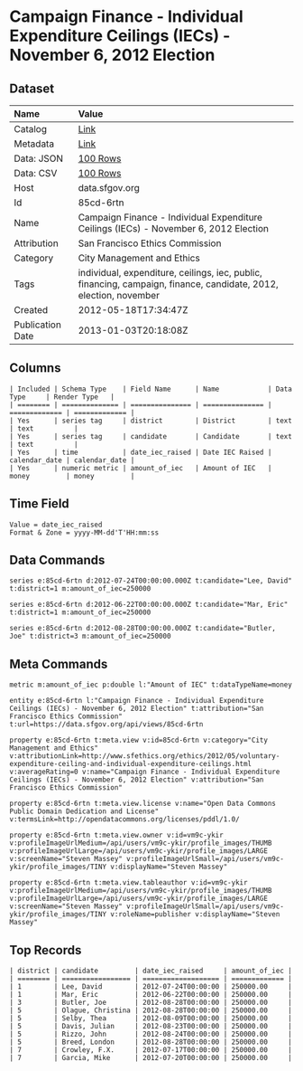 # Campaign Finance - Individual Expenditure Ceilings (IECs) - November 6, 2012 Election

## Dataset

| Name | Value |
| :--- | :---- |
| Catalog | [Link](https://catalog.data.gov/dataset/campaign-finance-individual-expenditure-ceilings-iecs-november-6-2012-election-ee848) |
| Metadata | [Link](https://data.sfgov.org/api/views/85cd-6rtn) |
| Data: JSON | [100 Rows](https://data.sfgov.org/api/views/85cd-6rtn/rows.json?max_rows=100) |
| Data: CSV | [100 Rows](https://data.sfgov.org/api/views/85cd-6rtn/rows.csv?max_rows=100) |
| Host | data.sfgov.org |
| Id | 85cd-6rtn |
| Name | Campaign Finance - Individual Expenditure Ceilings (IECs) - November 6, 2012 Election |
| Attribution | San Francisco Ethics Commission |
| Category | City Management and Ethics |
| Tags | individual, expenditure, ceilings, iec, public, financing, campaign, finance, candidate, 2012, election, november |
| Created | 2012-05-18T17:34:47Z |
| Publication Date | 2013-01-03T20:18:08Z |

## Columns

```ls
| Included | Schema Type    | Field Name      | Name            | Data Type     | Render Type   |
| ======== | ============== | =============== | =============== | ============= | ============= |
| Yes      | series tag     | district        | District        | text          | text          |
| Yes      | series tag     | candidate       | Candidate       | text          | text          |
| Yes      | time           | date_iec_raised | Date IEC Raised | calendar_date | calendar_date |
| Yes      | numeric metric | amount_of_iec   | Amount of IEC   | money         | money         |
```

## Time Field

```ls
Value = date_iec_raised
Format & Zone = yyyy-MM-dd'T'HH:mm:ss
```

## Data Commands

```ls
series e:85cd-6rtn d:2012-07-24T00:00:00.000Z t:candidate="Lee, David" t:district=1 m:amount_of_iec=250000

series e:85cd-6rtn d:2012-06-22T00:00:00.000Z t:candidate="Mar, Eric" t:district=1 m:amount_of_iec=250000

series e:85cd-6rtn d:2012-08-28T00:00:00.000Z t:candidate="Butler, Joe" t:district=3 m:amount_of_iec=250000
```

## Meta Commands

```ls
metric m:amount_of_iec p:double l:"Amount of IEC" t:dataTypeName=money

entity e:85cd-6rtn l:"Campaign Finance - Individual Expenditure Ceilings (IECs) - November 6, 2012 Election" t:attribution="San Francisco Ethics Commission" t:url=https://data.sfgov.org/api/views/85cd-6rtn

property e:85cd-6rtn t:meta.view v:id=85cd-6rtn v:category="City Management and Ethics" v:attributionLink=http://www.sfethics.org/ethics/2012/05/voluntary-expenditure-ceiling-and-individual-expenditure-ceilings.html v:averageRating=0 v:name="Campaign Finance - Individual Expenditure Ceilings (IECs) - November 6, 2012 Election" v:attribution="San Francisco Ethics Commission"

property e:85cd-6rtn t:meta.view.license v:name="Open Data Commons Public Domain Dedication and License" v:termsLink=http://opendatacommons.org/licenses/pddl/1.0/

property e:85cd-6rtn t:meta.view.owner v:id=vm9c-ykir v:profileImageUrlMedium=/api/users/vm9c-ykir/profile_images/THUMB v:profileImageUrlLarge=/api/users/vm9c-ykir/profile_images/LARGE v:screenName="Steven Massey" v:profileImageUrlSmall=/api/users/vm9c-ykir/profile_images/TINY v:displayName="Steven Massey"

property e:85cd-6rtn t:meta.view.tableauthor v:id=vm9c-ykir v:profileImageUrlMedium=/api/users/vm9c-ykir/profile_images/THUMB v:profileImageUrlLarge=/api/users/vm9c-ykir/profile_images/LARGE v:screenName="Steven Massey" v:profileImageUrlSmall=/api/users/vm9c-ykir/profile_images/TINY v:roleName=publisher v:displayName="Steven Massey"
```

## Top Records

```ls
| district | candidate         | date_iec_raised     | amount_of_iec | 
| ======== | ================= | =================== | ============= | 
| 1        | Lee, David        | 2012-07-24T00:00:00 | 250000.00     | 
| 1        | Mar, Eric         | 2012-06-22T00:00:00 | 250000.00     | 
| 3        | Butler, Joe       | 2012-08-28T00:00:00 | 250000.00     | 
| 5        | Olague, Christina | 2012-08-28T00:00:00 | 250000.00     | 
| 5        | Selby, Thea       | 2012-08-09T00:00:00 | 250000.00     | 
| 5        | Davis, Julian     | 2012-08-23T00:00:00 | 250000.00     | 
| 5        | Rizzo, John       | 2012-08-24T00:00:00 | 250000.00     | 
| 5        | Breed, London     | 2012-08-28T00:00:00 | 250000.00     | 
| 7        | Crowley, F.X.     | 2012-07-17T00:00:00 | 250000.00     | 
| 7        | Garcia, Mike      | 2012-07-20T00:00:00 | 250000.00     | 
```